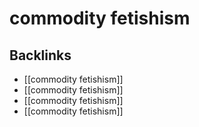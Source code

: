 # commodity fetishism



<a id="org2e181d7"></a>

## Backlinks

-   [[commodity fetishism]]
-   [[commodity fetishism]]
-   [[commodity fetishism]]
-   [[commodity fetishism]]
